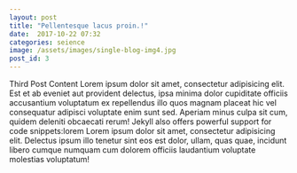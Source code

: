 ```yaml
---
layout: post
title: "Pellentesque lacus proin.!"
date:  2017-10-22 07:32
categories: seience
image: /assets/images/single-blog-img4.jpg
post_id: 3
---
```

Third Post Content Lorem ipsum dolor sit amet, consectetur adipisicing elit. Est et ab eveniet aut provident delectus, ipsa minima dolor cupiditate officiis accusantium voluptatum ex repellendus illo quos magnam placeat hic vel consequatur adipisci voluptate enim sunt sed. Aperiam minus culpa sit cum, quidem deleniti obcaecati rerum!
Jekyll also offers powerful support for code snippets:lorem Lorem ipsum dolor sit amet, consectetur adipisicing elit. Delectus ipsum illo tenetur sint eos est dolor, ullam, quas quae, incidunt libero cumque numquam cum dolorem officiis laudantium voluptate molestias voluptatum!